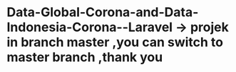 # Data-Global-Corona-and-Data-Indonesia-Corona--Laravel -> projek in branch master ,you can switch to master branch ,thank you
